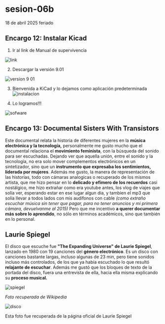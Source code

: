 # sesion-06b

18 de abril 2025 feriado

## Encargo 12: Instalar Kicad

1. Ir al link de Manual de supervivencia

![link](https://github.com/user-attachments/assets/63d82973-41b6-443f-a603-fc4504f5777c)

2. Descargar la versión 9.01

![version 9 01](https://github.com/user-attachments/assets/b454b7d9-055d-4527-bf26-6edb1461019a)

3. Bienvenida a KiCad y lo dejamos como aplicación predeterminada
![instalacion](https://github.com/user-attachments/assets/0d1f9c4e-f1b8-477a-a1cd-ce41b05aee29)

4. Lo logramos!!!

![sofware](https://github.com/user-attachments/assets/731fc007-4c40-4c4e-bbbe-d1af71a49828)

## Encargo 13: Documental Sisters With Transistors

Este documental relata la historia de diferentes mujeres en la **música electrónica y la tecnología,** personalmente me gusto mucho que el documental relaciona el **movimiento feminista**, con la búsqueda del sonido para ser escuchadas. Dejando ver que aquella unión,  entre el sonido y la tecnología, no era solo mover complementos electrónicos en un sintetizador, sino que un **instrumento que expresaba los sentimientos, liderada por mujeres**. Además me gusto, la manera de representación de las historias, todo con cámaras analogicas o recuperado de los mismos artista, que me hizo pensar en lo **delicado y efímero de los recuerdos** casi nostálgico, me hizo extrañar como era youtube antes, los vlog de viajes que solía ver, esperando estar en ese lugar algun dia, y tambien el mp3 que solía llevar a todos lados con mis audífonos con cable *(como extraño escuchar música sin tener que pagar, para no tener anuncios y mi primera cámara, devuelvanme al 2015)*  Pero que me incentivo **a querer documentar más sobre lo aprendido**, no sólo en términos académicos, sino que también en lo personal.

## Laurie Spiegel

El disco que escuche fue **"The Expanding Universe" de Laurie Spiegel**, lanzado en 1980 con 19 canciones del **género electrónico**. Es un disco con canciones bastante largas, incluso algunas de 23 min, pero tiene sonidos incluso más controlados, de los que ya había escuchado lo que resultó **relajante de escuchar**. Además me gustó que los bloques de texto de la portada del disco, fuera una entrevista de ella, hacia ella misma explicando su **proceso musical.**

![spiegel](https://github.com/user-attachments/assets/0703b536-04c6-44f3-82ba-94b707a0c4b8)

*Foto recuperada de Wikipedia*

![disco](https://github.com/user-attachments/assets/414a25c4-be8e-4e28-835d-343b8a31770e)

Esta foto fue recuperada de la página oficial de Laurie Spiegel
